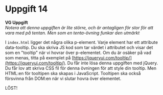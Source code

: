 # Uppgift 14

**VG Uppgift**   
*Notera att denna uppgiften är lite större, och är antagligen för stor för att vara med på tentan. Men som en tenta-övning funkar den utmärkt*

I `index.html` ligger det några olika p-element. Varje element har ett attribute data-tooltip. Du ska skriva JS kod som tar värdet i attributet och visar det som en "tooltip" när vi hovrar över p-elementet. Om du är osäker på vad som menas, titta på exemplet på [https://jqueryui.com/tooltip/](https://jqueryui.com/tooltip/). Du får inte lösa denna uppgiften med jQuery. Du får lov att skriva CSS fil för denna övningen för att style din tooltip. Men HTML:en för tooltipen ska skapas i JavaScript. Tooltipen ska också försvinna från DOM:en när vi slutar hovra över elementet.

LÖST!

